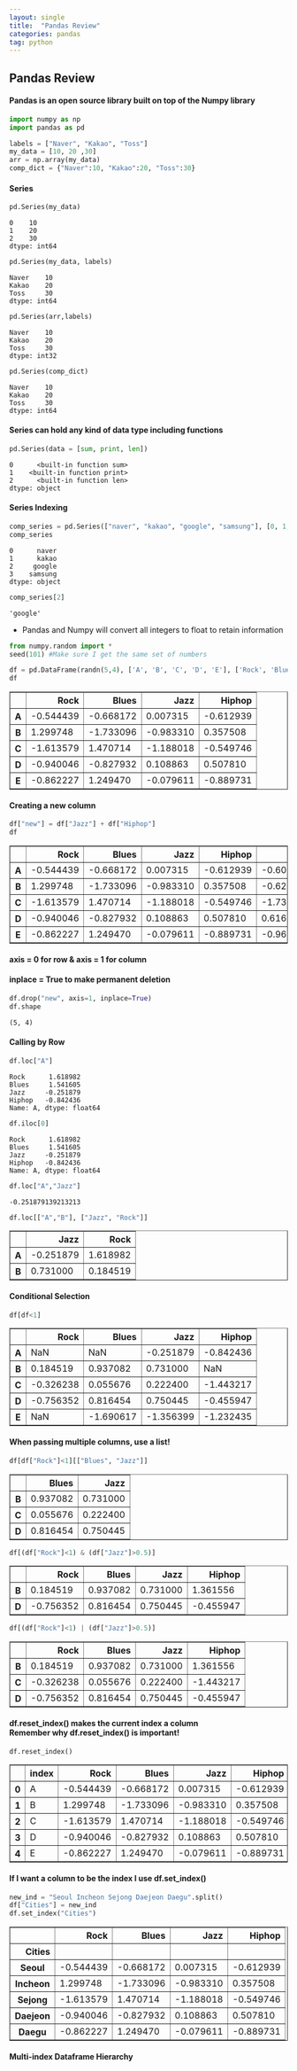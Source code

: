 ```yaml
---
layout: single
title:  "Pandas Review"
categories: pandas
tag: python
---
```


## Pandas Review 

#### Pandas is an open source library built on top of the Numpy library


```python
import numpy as np
import pandas as pd 

labels = ["Naver", "Kakao", "Toss"]
my_data = [10, 20 ,30]
arr = np.array(my_data)
comp_dict = {"Naver":10, "Kakao":20, "Toss":30}
```

#### Series


```python
pd.Series(my_data)
```




    0    10
    1    20
    2    30
    dtype: int64




```python
pd.Series(my_data, labels)
```




    Naver    10
    Kakao    20
    Toss     30
    dtype: int64




```python
pd.Series(arr,labels)
```




    Naver    10
    Kakao    20
    Toss     30
    dtype: int32




```python
pd.Series(comp_dict)
```




    Naver    10
    Kakao    20
    Toss     30
    dtype: int64



#### Series can hold any kind of data type including functions


```python
pd.Series(data = [sum, print, len])
```




    0      <built-in function sum>
    1    <built-in function print>
    2      <built-in function len>
    dtype: object



#### Series Indexing


```python
comp_series = pd.Series(["naver", "kakao", "google", "samsung"], [0, 1, 2, 3])
comp_series
```




    0      naver
    1      kakao
    2     google
    3    samsung
    dtype: object




```python
comp_series[2]
```




    'google'



* Pandas and Numpy will convert all integers to float to retain information 


```python
from numpy.random import * 
seed(101) #Make sure I get the same set of numbers 
```


```python
df = pd.DataFrame(randn(5,4), ['A', 'B', 'C', 'D', 'E'], ['Rock', 'Blues', 'Jazz', 'Hiphop'])
df
```




<div>
<style scoped>
    .dataframe tbody tr th:only-of-type {
        vertical-align: middle;
    }

    .dataframe tbody tr th {
        vertical-align: top;
    }

    .dataframe thead th {
        text-align: right;
    }
</style>
<table border="1" class="dataframe">
  <thead>
    <tr style="text-align: right;">
      <th></th>
      <th>Rock</th>
      <th>Blues</th>
      <th>Jazz</th>
      <th>Hiphop</th>
    </tr>
  </thead>
  <tbody>
    <tr>
      <th>A</th>
      <td>-0.544439</td>
      <td>-0.668172</td>
      <td>0.007315</td>
      <td>-0.612939</td>
    </tr>
    <tr>
      <th>B</th>
      <td>1.299748</td>
      <td>-1.733096</td>
      <td>-0.983310</td>
      <td>0.357508</td>
    </tr>
    <tr>
      <th>C</th>
      <td>-1.613579</td>
      <td>1.470714</td>
      <td>-1.188018</td>
      <td>-0.549746</td>
    </tr>
    <tr>
      <th>D</th>
      <td>-0.940046</td>
      <td>-0.827932</td>
      <td>0.108863</td>
      <td>0.507810</td>
    </tr>
    <tr>
      <th>E</th>
      <td>-0.862227</td>
      <td>1.249470</td>
      <td>-0.079611</td>
      <td>-0.889731</td>
    </tr>
  </tbody>
</table>
</div>



#### Creating a new column


```python
df["new"] = df["Jazz"] + df["Hiphop"] 
df
```




<div>
<style scoped>
    .dataframe tbody tr th:only-of-type {
        vertical-align: middle;
    }

    .dataframe tbody tr th {
        vertical-align: top;
    }

    .dataframe thead th {
        text-align: right;
    }
</style>
<table border="1" class="dataframe">
  <thead>
    <tr style="text-align: right;">
      <th></th>
      <th>Rock</th>
      <th>Blues</th>
      <th>Jazz</th>
      <th>Hiphop</th>
      <th>new</th>
    </tr>
  </thead>
  <tbody>
    <tr>
      <th>A</th>
      <td>-0.544439</td>
      <td>-0.668172</td>
      <td>0.007315</td>
      <td>-0.612939</td>
      <td>-0.605624</td>
    </tr>
    <tr>
      <th>B</th>
      <td>1.299748</td>
      <td>-1.733096</td>
      <td>-0.983310</td>
      <td>0.357508</td>
      <td>-0.625802</td>
    </tr>
    <tr>
      <th>C</th>
      <td>-1.613579</td>
      <td>1.470714</td>
      <td>-1.188018</td>
      <td>-0.549746</td>
      <td>-1.737764</td>
    </tr>
    <tr>
      <th>D</th>
      <td>-0.940046</td>
      <td>-0.827932</td>
      <td>0.108863</td>
      <td>0.507810</td>
      <td>0.616673</td>
    </tr>
    <tr>
      <th>E</th>
      <td>-0.862227</td>
      <td>1.249470</td>
      <td>-0.079611</td>
      <td>-0.889731</td>
      <td>-0.969343</td>
    </tr>
  </tbody>
</table>
</div>



#### axis = 0 for row & axis = 1 for column 
#### inplace = True to make permanent deletion 


```python
df.drop("new", axis=1, inplace=True)
df.shape
```




    (5, 4)



#### Calling by Row


```python
df.loc["A"]
```




    Rock      1.618982
    Blues     1.541605
    Jazz     -0.251879
    Hiphop   -0.842436
    Name: A, dtype: float64




```python
df.iloc[0]
```




    Rock      1.618982
    Blues     1.541605
    Jazz     -0.251879
    Hiphop   -0.842436
    Name: A, dtype: float64




```python
df.loc["A","Jazz"]
```




    -0.251879139213213




```python
df.loc[["A","B"], ["Jazz", "Rock"]]
```




<div>
<style scoped>
    .dataframe tbody tr th:only-of-type {
        vertical-align: middle;
    }

    .dataframe tbody tr th {
        vertical-align: top;
    }

    .dataframe thead th {
        text-align: right;
    }
</style>
<table border="1" class="dataframe">
  <thead>
    <tr style="text-align: right;">
      <th></th>
      <th>Jazz</th>
      <th>Rock</th>
    </tr>
  </thead>
  <tbody>
    <tr>
      <th>A</th>
      <td>-0.251879</td>
      <td>1.618982</td>
    </tr>
    <tr>
      <th>B</th>
      <td>0.731000</td>
      <td>0.184519</td>
    </tr>
  </tbody>
</table>
</div>



#### Conditional Selection


```python
df[df<1]
```




<div>
<style scoped>
    .dataframe tbody tr th:only-of-type {
        vertical-align: middle;
    }

    .dataframe tbody tr th {
        vertical-align: top;
    }

    .dataframe thead th {
        text-align: right;
    }
</style>
<table border="1" class="dataframe">
  <thead>
    <tr style="text-align: right;">
      <th></th>
      <th>Rock</th>
      <th>Blues</th>
      <th>Jazz</th>
      <th>Hiphop</th>
    </tr>
  </thead>
  <tbody>
    <tr>
      <th>A</th>
      <td>NaN</td>
      <td>NaN</td>
      <td>-0.251879</td>
      <td>-0.842436</td>
    </tr>
    <tr>
      <th>B</th>
      <td>0.184519</td>
      <td>0.937082</td>
      <td>0.731000</td>
      <td>NaN</td>
    </tr>
    <tr>
      <th>C</th>
      <td>-0.326238</td>
      <td>0.055676</td>
      <td>0.222400</td>
      <td>-1.443217</td>
    </tr>
    <tr>
      <th>D</th>
      <td>-0.756352</td>
      <td>0.816454</td>
      <td>0.750445</td>
      <td>-0.455947</td>
    </tr>
    <tr>
      <th>E</th>
      <td>NaN</td>
      <td>-1.690617</td>
      <td>-1.356399</td>
      <td>-1.232435</td>
    </tr>
  </tbody>
</table>
</div>



#### When passing multiple columns, use a list!


```python
df[df["Rock"]<1][["Blues", "Jazz"]]
```




<div>
<style scoped>
    .dataframe tbody tr th:only-of-type {
        vertical-align: middle;
    }

    .dataframe tbody tr th {
        vertical-align: top;
    }

    .dataframe thead th {
        text-align: right;
    }
</style>
<table border="1" class="dataframe">
  <thead>
    <tr style="text-align: right;">
      <th></th>
      <th>Blues</th>
      <th>Jazz</th>
    </tr>
  </thead>
  <tbody>
    <tr>
      <th>B</th>
      <td>0.937082</td>
      <td>0.731000</td>
    </tr>
    <tr>
      <th>C</th>
      <td>0.055676</td>
      <td>0.222400</td>
    </tr>
    <tr>
      <th>D</th>
      <td>0.816454</td>
      <td>0.750445</td>
    </tr>
  </tbody>
</table>
</div>




```python
df[(df["Rock"]<1) & (df["Jazz"]>0.5)]
```




<div>
<style scoped>
    .dataframe tbody tr th:only-of-type {
        vertical-align: middle;
    }

    .dataframe tbody tr th {
        vertical-align: top;
    }

    .dataframe thead th {
        text-align: right;
    }
</style>
<table border="1" class="dataframe">
  <thead>
    <tr style="text-align: right;">
      <th></th>
      <th>Rock</th>
      <th>Blues</th>
      <th>Jazz</th>
      <th>Hiphop</th>
    </tr>
  </thead>
  <tbody>
    <tr>
      <th>B</th>
      <td>0.184519</td>
      <td>0.937082</td>
      <td>0.731000</td>
      <td>1.361556</td>
    </tr>
    <tr>
      <th>D</th>
      <td>-0.756352</td>
      <td>0.816454</td>
      <td>0.750445</td>
      <td>-0.455947</td>
    </tr>
  </tbody>
</table>
</div>




```python
df[(df["Rock"]<1) | (df["Jazz"]>0.5)]
```




<div>
<style scoped>
    .dataframe tbody tr th:only-of-type {
        vertical-align: middle;
    }

    .dataframe tbody tr th {
        vertical-align: top;
    }

    .dataframe thead th {
        text-align: right;
    }
</style>
<table border="1" class="dataframe">
  <thead>
    <tr style="text-align: right;">
      <th></th>
      <th>Rock</th>
      <th>Blues</th>
      <th>Jazz</th>
      <th>Hiphop</th>
    </tr>
  </thead>
  <tbody>
    <tr>
      <th>B</th>
      <td>0.184519</td>
      <td>0.937082</td>
      <td>0.731000</td>
      <td>1.361556</td>
    </tr>
    <tr>
      <th>C</th>
      <td>-0.326238</td>
      <td>0.055676</td>
      <td>0.222400</td>
      <td>-1.443217</td>
    </tr>
    <tr>
      <th>D</th>
      <td>-0.756352</td>
      <td>0.816454</td>
      <td>0.750445</td>
      <td>-0.455947</td>
    </tr>
  </tbody>
</table>
</div>



#### df.reset_index() makes the current index a column<br/>Remember why df.reset_index() is important!


```python
df.reset_index()
```




<div>
<style scoped>
    .dataframe tbody tr th:only-of-type {
        vertical-align: middle;
    }

    .dataframe tbody tr th {
        vertical-align: top;
    }

    .dataframe thead th {
        text-align: right;
    }
</style>
<table border="1" class="dataframe">
  <thead>
    <tr style="text-align: right;">
      <th></th>
      <th>index</th>
      <th>Rock</th>
      <th>Blues</th>
      <th>Jazz</th>
      <th>Hiphop</th>
    </tr>
  </thead>
  <tbody>
    <tr>
      <th>0</th>
      <td>A</td>
      <td>-0.544439</td>
      <td>-0.668172</td>
      <td>0.007315</td>
      <td>-0.612939</td>
    </tr>
    <tr>
      <th>1</th>
      <td>B</td>
      <td>1.299748</td>
      <td>-1.733096</td>
      <td>-0.983310</td>
      <td>0.357508</td>
    </tr>
    <tr>
      <th>2</th>
      <td>C</td>
      <td>-1.613579</td>
      <td>1.470714</td>
      <td>-1.188018</td>
      <td>-0.549746</td>
    </tr>
    <tr>
      <th>3</th>
      <td>D</td>
      <td>-0.940046</td>
      <td>-0.827932</td>
      <td>0.108863</td>
      <td>0.507810</td>
    </tr>
    <tr>
      <th>4</th>
      <td>E</td>
      <td>-0.862227</td>
      <td>1.249470</td>
      <td>-0.079611</td>
      <td>-0.889731</td>
    </tr>
  </tbody>
</table>
</div>



#### If I want a column to be the index I use df.set_index() 


```python
new_ind = "Seoul Incheon Sejong Daejeon Daegu".split()
df["Cities"] = new_ind
df.set_index("Cities")
```




<div>
<style scoped>
    .dataframe tbody tr th:only-of-type {
        vertical-align: middle;
    }

    .dataframe tbody tr th {
        vertical-align: top;
    }

    .dataframe thead th {
        text-align: right;
    }
</style>
<table border="1" class="dataframe">
  <thead>
    <tr style="text-align: right;">
      <th></th>
      <th>Rock</th>
      <th>Blues</th>
      <th>Jazz</th>
      <th>Hiphop</th>
    </tr>
    <tr>
      <th>Cities</th>
      <th></th>
      <th></th>
      <th></th>
      <th></th>
    </tr>
  </thead>
  <tbody>
    <tr>
      <th>Seoul</th>
      <td>-0.544439</td>
      <td>-0.668172</td>
      <td>0.007315</td>
      <td>-0.612939</td>
    </tr>
    <tr>
      <th>Incheon</th>
      <td>1.299748</td>
      <td>-1.733096</td>
      <td>-0.983310</td>
      <td>0.357508</td>
    </tr>
    <tr>
      <th>Sejong</th>
      <td>-1.613579</td>
      <td>1.470714</td>
      <td>-1.188018</td>
      <td>-0.549746</td>
    </tr>
    <tr>
      <th>Daejeon</th>
      <td>-0.940046</td>
      <td>-0.827932</td>
      <td>0.108863</td>
      <td>0.507810</td>
    </tr>
    <tr>
      <th>Daegu</th>
      <td>-0.862227</td>
      <td>1.249470</td>
      <td>-0.079611</td>
      <td>-0.889731</td>
    </tr>
  </tbody>
</table>
</div>



#### Multi-index Dataframe Hierarchy 
